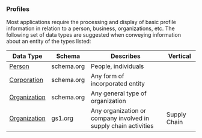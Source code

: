 
### Profiles

Most applications require the processing and display of basic profile information 
in relation to a person, business, organizations, etc. The following set of data 
types are suggested when conveying information about an entity of the types listed:

| Data Type                                        | Schema     | Describes                                                       | Vertical     |
| ------------------------------------------------ | ---------- | --------------------------------------------------------------- | ------------ |
| [Person](https://schema.org/Person)              | schema.org | People, individuals                                             |              |
| [Corporation](https://schema.org/Corporation)    | schema.org | Any form of incorporated entity                                 |              |
| [Organization](https://schema.org/Organization)  | schema.org | Any general type of organization                                |              |
| [Organization](https://gs1.org/voc/Organization) | gs1.org    | Any organization or company involved in supply chain activities | Supply Chain |